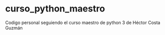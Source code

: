 # curso_python_maestro
Codigo personal seguiendo el curso maestro de python 3 de Héctor Costa Guzmán
